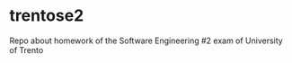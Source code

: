 trentose2
=========

Repo about homework of the Software Engineering #2 exam of University of Trento 
